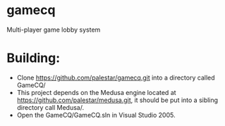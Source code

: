 # gamecq
Multi-player game lobby system

# Building:
* Clone https://github.com/palestar/gamecq.git into a directory called GameCQ/
* This project depends on the Medusa engine located at https://github.com/palestar/medusa.git, it should be put into a sibling directory call Medusa/.
* Open the GameCQ/GameCQ.sln in Visual Studio 2005.
